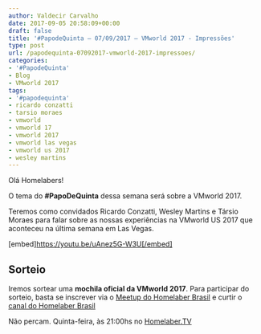 ```yaml
---
author: Valdecir Carvalho
date: 2017-09-05 20:58:09+00:00
draft: false
title: '#PapodeQuinta – 07/09/2017 – VMworld 2017 - Impressões'
type: post
url: /papodequinta-07092017-vmworld-2017-impressoes/
categories:
- '#PapodeQuinta'
- Blog
- VMworld 2017
tags:
- '#papodequinta'
- ricardo conzatti
- tarsio moraes
- vmworld
- vmworld 17
- vmworld 2017
- vmworld las vegas
- vmworld us 2017
- wesley martins
---
```


Olá Homelabers!

O tema do **#PapoDeQuinta** dessa semana será sobre a VMworld 2017.

Teremos como convidados Ricardo Conzatti, Wesley Martins e Társio Moraes para falar sobre as nossas experiências na VMworld US 2017 que aconteceu na última semana em Las Vegas.

[embed]https://youtu.be/uAnez5G-W3U[/embed]



## Sorteio



Iremos sortear uma **mochila oficial da VMworld 2017**. Para participar do sorteio, basta se inscrever via o [Meetup do Homelaber Brasil](http://bit.ly/2x90E7v) e curtir o [canal do Homelaber Brasil](http://homelaber.com.br/tv)

Não percam. Quinta-feira, às 21:00hs no [Homelaber.TV](http://youtube.com/homelaberbrasil-tv)
